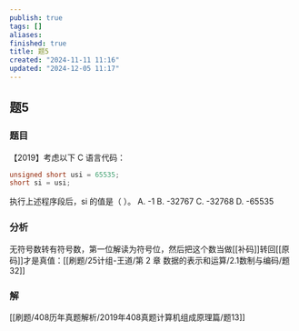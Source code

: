 ```yaml
---
publish: true
tags: []
aliases: 
finished: true
title: 题5
created: "2024-11-11 11:16"
updated: "2024-12-05 11:17"
---
```

## 题5
### 题目
【2019】考虑以下 C 语言代码：
```cpp
unsigned short usi = 65535;
short si = usi;
```
执行上述程序段后，si 的值是（ ）。
A. -1
B. -32767
C. -32768
D. -65535
### 分析
无符号数转有符号数，第一位解读为符号位，然后把这个数当做[[补码]]转回[[原码]]才是真值：[[刷题/25计组-王道/第 2 章 数据的表示和运算/2.1数制与编码/题32]]
### 解
[[刷题/408历年真题解析/2019年408真题计算机组成原理篇/题13]]